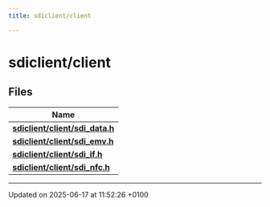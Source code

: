```yaml
---
title: sdiclient/client

---
```


# sdiclient/client



## Files

| Name           |
| -------------- |
| **[sdiclient/client/sdi_data.h](sdi__data_8h.md#file-sdi-data.h)**  |
| **[sdiclient/client/sdi_emv.h](sdiclient_2client_2sdi__emv_8h.md#file-sdi-emv.h)**  |
| **[sdiclient/client/sdi_if.h](sdi__if_8h.md#file-sdi-if.h)**  |
| **[sdiclient/client/sdi_nfc.h](sdi__nfc_8h.md#file-sdi-nfc.h)**  |






-------------------------------

Updated on 2025-06-17 at 11:52:26 +0100
